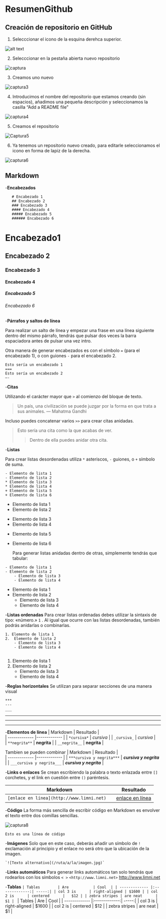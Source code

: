 # ResumenGithub
## Creación de repositorio en GitHub

1. Selecccionar el icono de la esquina derehca superior. 

![alt text](https://github.com/juliasuarz/resumenGithub/blob/main/Captura%20de%20pantalla%202022-09-20%20a%20las%2020.44.10.png?raw=true)



2. Selecccionar en la pestaña abierta nuevo repositorio
    
![captura](https://github.com/juliasuarz/resumenGithub/blob/main/Captura%20de%20pantalla%202022-09-20%20a%20las%2020.44.24.png?raw=true)

        
        
3. Creamos uno nuevo
   
![captura3](https://github.com/juliasuarz/resumenGithub/blob/main/Captura%20de%20pantalla%202022-09-20%20a%20las%2020.44.34.png?raw=true)
     
     
4. Introducimos el nombre del repositorio que estamos creando (sin espacios), añadimos una pequeña descripción y seleccionamos la casilla “Add a README       file”

![captura4](https://github.com/juliasuarz/resumenGithub/blob/main/Captura%20de%20pantalla%202022-09-20%20a%20las%2020.44.44.png?raw=true)
    
    
    
5. Creamos el repositorio
    
![Captura5](https://github.com/juliasuarz/resumenGithub/blob/main/Captura%20de%20pantalla%202022-09-20%20a%20las%2020.45.03.png?raw=true)
    
    
6. Ya tenemos un repositorio nuevo creado, para editarle seleccionamos el icono en forma de lapiz de la derecha.

![captura6](https://github.com/juliasuarz/resumenGithub/blob/main/Captura%20de%20pantalla%202022-09-20%20a%20las%2020.46.31.png?raw=true)
    
    
    
## Markdown
-**Encabezados**
 ```
    # Encabezado 1
    ## Encabezado 2
    ### Encabezado 3
    #### Encabezado 4
    ##### Encabezado 5
    ###### Encabezado 6
```

   # Encabezado1
   ## Encabezado 2
   ### Encabezado 3
   #### Encabezado 4
   ##### Encabezado 5
   ###### Encabezado 6
     
       
  
-**Párrafos y saltos de línea**
  
   Para realizar un salto de línea y empezar una frase en una línea siguiente dentro del mismo párrafo, tendrás que pulsar dos veces la barra espaciadora       antes de pulsar una vez intro.
  
   Otra manera de generar encabezados es con el símbolo ` = ` (para el encabezado 1), o con guiones ` - ` para el encabezado 2.
     
   ```
   Esto sería un encabezado 1
===
Esto sería un encabezado 2
—-
````
   
     
       
-**Citas**

   Utilizando el carácter mayor que ` > ` al comienzo del bloque de texto.
     
   > Un país, una civilización se puede juzgar por la forma en que trata a sus animales.  — Mahatma Gandhi

   Incluso puedes concatenar varios ` >> ` para crear citas anidadas.
   > Esto sería una cita como la que acabas de ver.
> 
> > Dentro de ella puedes anidar otra cita.

  
  
-**Listas**

   Para crear listas desordenadas utiliza ` * ` asteriscos, ` - ` guiones, o ` + ` símbolo de suma.
   
````
- Elemento de lista 1
- Elemento de lista 2
* Elemento de lista 3
* Elemento de lista 4
+ Elemento de lista 5
+ Elemento de lista 6
````
- Elemento de lista 1
- Elemento de lista 2
* Elemento de lista 3
* Elemento de lista 4
+ Elemento de lista 5
+ Elemento de lista 6

  
    Para generar listas anidadas dentro de otras, simplemente tendrás que tabular:
  
````
- Elemento de lista 1
- Elemento de lista 2
    - Elemento de lista 3
    - Elemento de lista 4
 ````

- Elemento de lista 1
- Elemento de lista 2
    - Elemento de lista 3
    - Elemento de lista 4

  
-**Listas ordenadas**
Para crear listas ordenadas debes utilizar la sintaxis de tipo: «número.» ` 1 ` . Al igual que ocurre con las listas desordenadas, también podrás anidarlas o combinarlas.

`````
1. Elemento de lista 1
2.  Elemento de lista 2
    - Elemento de lista 3
    - Elemento de lista 4
        
`````
1. Elemento de lista 1
2.  Elemento de lista 2
    - Elemento de lista 3
    - Elemento de lista 4


-**Reglas horizontales**
    Se utilizan para separar secciones de una manera visual
`````
***
---
___
`````
***
---
___

-**Elementos de línea**
| Markdown      | Resultado     |       
| ------------- |-------------  | 
| `*cursiva*`   | *cursiva*     | 
| `_cursiva_`   | _cursiva_     |   
| `**negrita**`	| **negrita**   |
| `__negrita__`	| __negrita__   |

   Tambien se pueden combinar
| Markdown      | Resultado     |       
| ------------- |-------------  | 
| `***cursiva y negrita***`   | ***cursiva y negrita***    | 
| `___cursiva y negrita___`   | ___cursiva y negrita___     |   


-**Links o enlaces**
Se crean escribiendo la palabra o texto enlazada entre `[]` corchetes, y el link en cuestión entre `()` paréntesis.
   
   | Markdown      | Resultado     |       
| ------------- |-------------  | 
| `[enlace en línea](http://www.limni.net)	`   | [enlace en línea](http://www.limni.net)	    | 

-**Código**
    La forma más sencilla de escribir código en Markdown es envolver el texto entre dos comillas sencillas.
    
   ![captura8](https://github.com/juliasuarz/resumenGithub/blob/main/Captura%20de%20pantalla%202022-10-11%20a%20las%209.05.47.png?raw=true)
    
   `Esto es una línea de código`
   

-**Imágenes**
    Solo que en este caso, deberás añadir un símbolo de `!` exclamación al principio y el enlace no será otro que la ubicación de la imagen.

    `![Texto alternativo](/ruta/a/la/imagen.jpg)`


-**Links automáticos**
    Para generar links automáticos tan solo tendrás que rodearlos con los símbolos `< >`
    `<http://www.limni.net>`
    <http://www.limni.net>

-**Tablas**
    `| Tables        | Are           | Cool  |
| ------------- |:-------------:| -----:|
| col 3 is      | right-aligned | $1600 |
| col 2 is      | centered      |   $12 |
| zebra stripes | are neat      |    $1 |
`
    | Tables        | Are           | Cool  |
| ------------- |:-------------:| -----:|
| col 3 is      | right-aligned | $1600 |
| col 2 is      | centered      |   $12 |
| zebra stripes | are neat      |    $1 |








    




        



   

   
    
    
